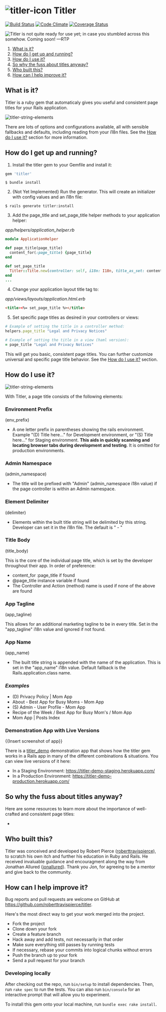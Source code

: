 # ![titler-icon](https://user-images.githubusercontent.com/1078402/27513069-a1b89f32-591e-11e7-8e82-07f991b07b31.png) Titler

[![Build Status](https://travis-ci.org/roberttravispierce/titler.svg?branch=master)](https://travis-ci.org/roberttravispierce/titler)
[![Code Climate](https://codeclimate.com/github/roberttravispierce/titler/badges/gpa.svg)](https://codeclimate.com/github/roberttravispierce/titler)
[![Coverage Status](https://coveralls.io/repos/github/roberttravispierce/titler/badge.svg?branch=master)](https://coveralls.io/github/roberttravispierce/titler?branch=master)

![Titler is not quite ready for use yet; in case you stumbled across this somehow. Coming soon! —RTP](http://messages.hellobits.com/warning.svg?message=Titler%20is%20not%20quite%20ready%20for%20use%20yet%3B%20in%20case%20you%20stumbled%20across%20this%20somehow.%20Coming%20Soon!%20%E2%80%94RTP)

1. [What is it?](#what-is-it?)
2. [How do I get up and running?](#how-do-i-get-up-and-running?)
3. [How do I use it?](#how-do-i-use-it?)
4. [So why the fuss about titles anyway?](#so-why-the-fuss-about-titles-anyway?)
5. [Who built this?](#who-built-this?)
6. [How can I help improve it?](#how-can-i-help-improve-it?)

## What is it?

Titler is a ruby gem that automaticaly gives you useful and consistent page titles for your Rails application.

![titler-string-elements](https://user-images.githubusercontent.com/1078402/27513269-9194340c-5925-11e7-8e7c-726a2d45e041.png)

There are lots of options and configurations available, all with sensible fallbacks and defaults, including reading from your i18n files. See the [How do I use it?](#how-do-i-use-it?) section for more information.

## How do I get up and running?

1. Install the titler gem to your Gemfile and install it:
```ruby
gem 'titler'
```
```console
$ bundle install
```

2. {Not Yet Implemented} Run the generator. This will create an initializer with config values and an i18n file:
```console
$ rails generate titler:install
```

3. Add the page_title and set_page_title helper methods to your application helper:

  *app/helpers/application_helper.rb*
  ```ruby
  module ApplicationHelper

  def page_title(page_title)
    content_for(:page_title) {page_title}
  end

  def set_page_title
    Titler::Title.new(controller: self, i18n: I18n, title_as_set: content_for(:page_title) || @page_title).title
  end
  ...
  ```

4. Change your application layout title tag to:

  *app/views/layouts/application.html.erb*
  ```html
  <title><%= set_page_title %></title>
  ```

5. Set specific page titles as desired in your controllers or views:
```ruby
# Example of setting the title in a controller method:
helpers.page_title "Legal and Privacy Notices"
```
```ruby
# Example of setting the title in a view (haml version):
= page_title "Legal and Privacy Notices"
```

This will get you basic, consistent page titles. You can further customize universal and specific page title behavior. See the [How do I use it?](#usage) section.

## How do I use it?

![titler-string-elements](https://user-images.githubusercontent.com/1078402/27513269-9194340c-5925-11e7-8e7c-726a2d45e041.png)

With Titler, a page title consists of the following elements:

### Environment Prefix
(env_prefix)
- A one letter prefix in parentheses showing the rails environment. Example "(D) Title here..."  for Development environment, or "(S) Title here..." for Staging environment. **This aids in quickly scanning and locating browser tabs during development and testing**. It is omitted for production environments.

### Admin Namespace
(admin_namespace)
- The title will be prefixed with "Admin" (admin_namespace i18n value) if the page controller is within an Admin namespace.

### Element Delimiter
(delimiter)
- Elements within the built title string will be delimited by this string. Developer can set it in the i18n file. The default is " - "

### Title Body
(title_body)

This is the core of the individual page title, which is set by the developer throughout their app. In order of preference:

- content_for :page_title if found
- @page_title instance variable if found
- The Controller and Action (method) name is used if none of the above are found

### App Tagline
(app_tagline)

This allows for an additional marketing tagline to be in every title. Set in the "app_tagline" i18n value and ignored if not found.

### App Name
(app_name)

- The built title string is appended with the name of the application. This is set in the "app_name" i18n value. Default fallback is the Rails.application.class name.

### _Examples_

- (D) Privacy Policy | Mom App
- About - Best App for Busy Moms - Mom App
- (S) Admin - User Profile - Mom App
- Recipe of the Week / Best App for Busy Mom's / Mom App
- Mom App | Posts Index


### Demonstration App with Live Versions

{{Insert screenshot of app}}

There is a [titler_demo](https://github.com/roberttravispierce/titler_demo) demonstration app that shows how the titler gem works in a Rails app in many of the different combinations & situations. You can view live versions of it here:

- In a Staging Environment: https://titler-demo-staging.herokuapp.com/
- In a Production Environment: https://titler-demo-production.herokuapp.com/

## So why the fuss about titles anyway?

Here are some resources to learn more about the importance of well-crafted and consistent page titles:

-

## Who built this?

Titler was conceived and developed by Robert Pierce ([roberttravispierce](https://github.com/roberttravispierce)), to scratch his own itch and further his education in Ruby and Rails. He received invaluable guidance and encouragment along the way from Jonathan Allured ([jonallured](https://github.com/jonallured)). Thank you Jon, for agreeing to be a mentor and give back to the community.

## How can I help improve it?

Bug reports and pull requests are welcome on GitHub at https://github.com/roberttravispierce/titler.

Here's the most direct way to get your work merged into the project.

- Fork the project
- Clone down your fork
- Create a feature branch
- Hack away and add tests, not necessarily in that order
- Make sure everything still passes by running tests
- If necessary, rebase your commits into logical chunks without errors
- Push the branch up to your fork
- Send a pull request for your branch

### Developing locally

After checking out the repo, run `bin/setup` to install dependencies. Then, run `rake spec` to run the tests. You can also run `bin/console` for an interactive prompt that will allow you to experiment.

To install this gem onto your local machine, run `bundle exec rake install`.
